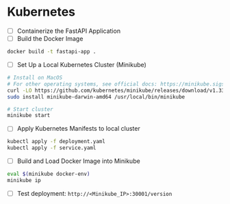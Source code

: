 # Kubernetes

- [ ] Containerize the FastAPI Application
- [ ] Build the Docker Image

```bash
docker build -t fastapi-app .
```

- [ ] Set Up a Local Kubernetes Cluster (Minikube)

```bash
# Install on MacOS
# For other operating systems, see official docs: https://minikube.sigs.k8s.io/docs/start/
curl -LO https://github.com/kubernetes/minikube/releases/download/v1.33.1/minikube-darwin-arm64
sudo install minikube-darwin-amd64 /usr/local/bin/minikube

```
```bash
# Start cluster
minikube start
```

- [ ] Apply Kubernetes Manifests to local cluster

```bash
kubectl apply -f deployment.yaml
kubectl apply -f service.yaml
```

- [ ] Build and Load Docker Image into Minikube

```bash
eval $(minikube docker-env)
minikube ip
```
- [ ] Test deployment: `http://<Minikube_IP>:30001/version`





